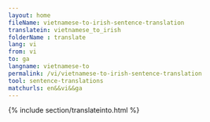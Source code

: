 ```yaml
---
layout: home
fileName: vietnamese-to-irish-sentence-translation
translatein: vietnamese_to_irish
folderName : translate
lang: vi
from: vi
to: ga
langname: vietnamese-to
permalink: /vi/vietnamese-to-irish-sentence-translation
tool: sentence-translations
matchurls: en&&vi&&ga
---
```

{% include section/translateinto.html %}
